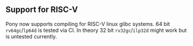 ## Support for RISC-V

Pony now supports compiling for RISC-V linux glibc systems. 64 bit `rv64gc`/`lp64d` is tested via CI. In theory 32 bit `rv32gc`/`ilp32d` might work but is untested currently.
